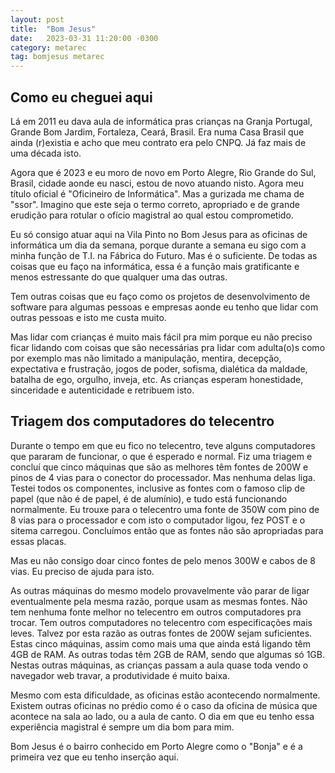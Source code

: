 ```yaml
---
layout: post
title:  "Bom Jesus"
date:   2023-03-31 11:20:00 -0300
category: metarec
tag: bomjesus metarec
---
```


Como eu cheguei aqui
---

Lá em 2011 eu dava aula de informática pras crianças na Granja Portugal, Grande Bom Jardim, Fortaleza, 
Ceará, Brasil. Era numa Casa Brasil que ainda (r)existia e acho que meu contrato era pelo CNPQ. Já faz 
mais de uma década isto.  

Agora que é 2023 e eu moro de novo em Porto Alegre, Rio Grande do Sul, Brasil, cidade aonde eu nasci, 
estou de novo atuando nisto. Agora meu título oficial é "Oficineiro de Informática". Mas a gurizada me 
chama de "ssor". Imagino que este seja o termo correto, apropriado e de grande erudição para rotular o 
ofício magistral ao qual estou comprometido.  

Eu só consigo atuar aqui na Vila Pinto no Bom Jesus para as oficinas de informática um dia da semana, 
porque durante a semana eu sigo com a minha função de T.I. na Fábrica do Futuro. Mas é o suficiente. 
De todas as coisas que eu faço na informática, essa é a função mais gratificante e menos estressante do 
que qualquer uma das outras.  

Tem outras coisas que eu faço como os projetos de desenvolvimento de software para algumas pessoas e 
empresas aonde eu tenho que lidar com outras pessoas e isto me custa muito.  

Mas lidar com crianças é muito mais fácil pra mim porque eu não preciso ficar lidando com coisas que são 
necessárias pra lidar com adulta(o)s como por exemplo mas não limitado a manipulação, mentira, decepção, 
expectativa e frustração, jogos de poder, sofisma, dialética da maldade, batalha de ego, orgulho, inveja, 
etc. As crianças esperam honestidade, sinceridade e autenticidade e retribuem isto.  

Triagem dos computadores do telecentro
---

Durante o tempo em que eu fico no telecentro, teve alguns computadores que pararam de funcionar, o que é 
esperado e normal. Fiz uma triagem e concluí que cinco máquinas que são as melhores têm fontes de 200W e 
pinos de 4 vias para o conector do processador. Mas nenhuma delas liga. Testei todos os componentes, 
inclusive as fontes com o famoso clip de papel (que não é de papel, é de alumínio), e tudo está 
funcionando normalmente. Eu trouxe para o telecentro uma fonte de 350W com pino de 8 vias para o 
processador e com isto o computador ligou, fez POST e o sitema carregou. Concluímos então que as fontes 
não são apropriadas para essas placas.

Mas eu não consigo doar cinco fontes de pelo menos 300W e cabos de 8 vias. Eu preciso de ajuda para 
isto.  

As outras máquinas do mesmo modelo provavelmente vão parar de ligar eventualmente pela mesma razão, 
porque usam as mesmas fontes. Não tem nenhuma fonte melhor no telecentro em outros computadores pra 
trocar. Tem outros computadores no telecentro com especificações mais leves. Talvez por esta razão as 
outras fontes de 200W sejam suficientes. Estas cinco máquinas, assim como mais uma que ainda está ligando 
têm 4GB de RAM. As outras todas têm 2GB de RAM, sendo que algumas só 1GB. Nestas outras máquinas, as 
crianças passam a aula quase toda vendo o navegador web travar, a produtividade é muito baixa.  

Mesmo com esta dificuldade, as oficinas estão acontecendo normalmente. Existem outras oficinas no prédio 
como é o caso da oficina de música que acontece na sala ao lado, ou a aula de canto. O dia em que eu 
tenho essa experiência magistral é sempre um dia bom para mim.  

Bom Jesus é o bairro conhecido em Porto Alegre como o "Bonja" e é a primeira vez que eu tenho inserção aqui.  
